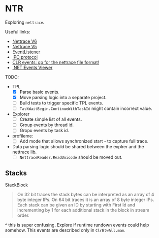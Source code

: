 # NTR

Exploring `nettrace`.

Useful links:
* [Nettrace V6](https://github.com/microsoft/perfview/blob/main/src/TraceEvent/EventPipe/NetTraceFormat.md)
* [Nettrace V5](https://github.com/microsoft/perfview/blob/main/src/TraceEvent/EventPipe/NetTraceFormat_v5.md)
* [EventListener](https://learn.microsoft.com/en-us/dotnet/api/system.diagnostics.tracing.eventlistener?view=net-9.0)
* [IPC protocol](https://github.com/dotnet/diagnostics/blob/main/documentation/design-docs/ipc-protocol.md)
* [CLR events: go for the nettrace file format!](https://chnasarre.medium.com/clr-events-go-for-the-nettrace-file-format-6b363364c2a3)
* [.NET Events Viewer](https://github.com/verdie-g/dotnet-events-viewer.git)

TODO:
- TPL
    - [x] Parse basic events.
    - [x] Move parsing logic into a separate project.
    - [ ] Build tests to trigger specific TPL events.
    - [ ] `TaskWaitBegin.ContinueWithTaskId` might contain incorrect value.
- Explorer
    - [ ] Create simple list of all events.
    - [ ] Group events by thread id.
    - [ ] Gropu events by task id.
- profileme:
    - [ ] Add mode that allows synchronized start - to capture full trace.
- Data parsing logic should be shared between the explrer and the nettrace lib.
    - [ ] `NettraceReader.ReadUnicode` should be moved out.

## Stacks

[StackBlock](https://github.com/microsoft/perfview/blob/main/src/TraceEvent/EventPipe/NetTraceFormat_v5.md#stackblock-object)
> On 32 bit traces the stack bytes can be interpreted as an array of 4 byte integer IPs. On 64 bit traces it is an array of 8 byte integer IPs. Each stack can be given an ID by starting with First Id and incrementing by 1 for each additional stack in the block in stream order.

^ this is super confusing. Explore if runtime rundown events could help somehow.
This events are described only in `ClrEtwAll.man`.
